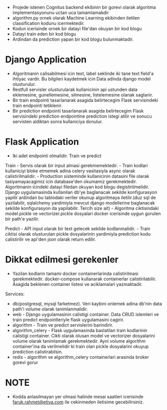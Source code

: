 - Projede istenen Cognitus backend ekibinin bir gorevi olarak algoritma implementasyonunu uctan uca tamamlamakdir
- algorithm.py ornek olarak Machine Learning ekibinden iletilen classification kodunu icermektedir.
- Kodun icerisinde ornek bir datayi file'dan okuyan bir kod blogu
- Datayi train eden bir kod blogu
- Ardindan da prediction yapan bir kod blogu bulunmaktadir.

Django Application
==================
- Algoritmanin calisabilmesi icin text, label seklinde iki tane text field'a
  ihtiyac vardir. Bu bilgileri kaydetmek icin Data adinda django model olusturulur.
- Restfull servisler olusturularak kullanicinin api ustunden data eklemesine,
  gunellemesine, silmesine, listelemesine olanak saglanir.
- Bir train endpointi tasarlanarak asagida belirtecegim Flask servisindeki train endpointi tetiklenir.
- Bir prediction endpointi tasarlanarak asagida belirtecegim Flask servisindeki prediction endpointine prediction istegi atilir ve sonucu servisten aldiktan sonra kullaniciya donulur.


Flask Application
=================

- Iki adet endpointi olmalidir. Train ve predict

Train - Servis olarak bir input almasi gerekmemektedir.
    - Train kodlari kullaniciyi bloke etmemek adina celery vasitasiyla async olarak calistirilmalidir.
    - Production sisteminde kullanicinin datasini file olarak tasiyamayacagimiz icin database'den okumamiz gerekmektedir. Algoritmanin icindeki datayi filedan okuyan kod blogu degistirilmelidir. Django uygulamasinda kullanilan db'ye baglanacak sekilde konfigurasyon yapilir ardindan bu tablodaki veriler okunup algoritmaya iletilir.(duz sql de yazilabilir, sqlalchemy yardimiyla mevcut django modellerine baglanacak sekilde konfigurasyon da yapilabilir. Tercih size ait)
    - Algoritma ciktisindaki model.pickle ve vectorizer.pickle dosyalari docker icerisinde uygun gorulen bir path'e yazilir.

Predict - API input olarak bir text gelecek sekilde kodlanmalidir.
    - Train ciktisi olarak olusturulan pickle dosyalarinin yardimiyla prediction kodu calistirilir ve api'den json olarak return edilir.

Dikkat edilmesi gerekenler
==========================
- Yazilan kodlarin tamami docker containerlarinda calistirilmasi gerekmektedir. docker-compose kullanarak containerlar calistirilabilir. Asagida beklenen container listesi ve aciklamalari yazmaktadir.

Services:
  - db(postgresql, mysql farketmez). Veri kaybini onlemek adina db'nin data path'i volume olarak tanimlanmalidir.
  - web - Django uygulamasinin calistigi container. Data CRUD islemleri ve train predict endpointleriyle flask uygulamasini cagirir.
  - algorithm - Train ve predict servislerini barindirir.
  - algorithm_celery - Flask uygulamasinda baslatilan train kodlarinin calistigi container. Cikti olarak olusan model ve vectorizer dosyalarini volume olarak tanimlamak gerekmektedir. Ayni volume algorithm container'ina da verilmelidir ki train olan pickle dosyalarini okuyup prediction calistirabilsin.
 - redis - algorithm ve algorithm_celery containerlari arasinda broker gorevi gorur

NOTE
====
- Kodda anlasilmayan yer olmasi halinde mesai saatleri icerisinde faruk.rahmet@etiya.com ile cekinmeden iletisime gecebilirsiniz.
